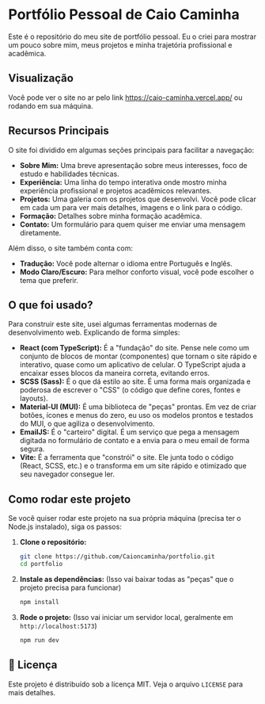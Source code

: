 # Portfólio Pessoal de Caio Caminha

Este é o repositório do meu site de portfólio pessoal. Eu o criei para mostrar um pouco sobre mim, meus projetos e minha trajetória profissional e acadêmica.

## Visualização

Você pode ver o site no ar pelo link https://caio-caminha.vercel.app/ ou rodando em sua máquina.

## Recursos Principais

O site foi dividido em algumas seções principais para facilitar a navegação:

- **Sobre Mim:** Uma breve apresentação sobre meus interesses, foco de estudo e habilidades técnicas.
- **Experiência:** Uma linha do tempo interativa onde mostro minha experiência profissional e projetos acadêmicos relevantes.
- **Projetos:** Uma galeria com os projetos que desenvolvi. Você pode clicar em cada um para ver mais detalhes, imagens e o link para o código.
- **Formação:** Detalhes sobre minha formação acadêmica.
- **Contato:** Um formulário para quem quiser me enviar uma mensagem diretamente.

Além disso, o site também conta com:

- **Tradução:** Você pode alternar o idioma entre Português e Inglês.
- **Modo Claro/Escuro:** Para melhor conforto visual, você pode escolher o tema que preferir.

## O que foi usado?

Para construir este site, usei algumas ferramentas modernas de desenvolvimento web. Explicando de forma simples:

- **React (com TypeScript):** É a "fundação" do site. Pense nele como um conjunto de blocos de montar (componentes) que tornam o site rápido e interativo, quase como um aplicativo de celular. O TypeScript ajuda a encaixar esses blocos da maneira correta, evitando erros.
- **SCSS (Sass):** É o que dá estilo ao site. É uma forma mais organizada e poderosa de escrever o "CSS" (o código que define cores, fontes e layouts).
- **Material-UI (MUI):** É uma biblioteca de "peças" prontas. Em vez de criar botões, ícones e menus do zero, eu uso os modelos prontos e testados do MUI, o que agiliza o desenvolvimento.
- **EmailJS:** É o "carteiro" digital. É um serviço que pega a mensagem digitada no formulário de contato e a envia para o meu email de forma segura.
- **Vite:** É a ferramenta que "constrói" o site. Ele junta todo o código (React, SCSS, etc.) e o transforma em um site rápido e otimizado que seu navegador consegue ler.

## Como rodar este projeto

Se você quiser rodar este projeto na sua própria máquina (precisa ter o Node.js instalado), siga os passos:

1.  **Clone o repositório:**

    ```sh
    git clone https://github.com/Caioncaminha/portfolio.git
    cd portfolio
    ```

2.  **Instale as dependências:**
    (Isso vai baixar todas as "peças" que o projeto precisa para funcionar)

    ```sh
    npm install
    ```

3.  **Rode o projeto:**
    (Isso vai iniciar um servidor local, geralmente em `http://localhost:5173`)

    ```sh
    npm run dev
    ```

## 📄 Licença

Este projeto é distribuído sob a licença MIT. Veja o arquivo `LICENSE` para mais detalhes.
